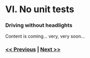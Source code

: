 # VI. No unit tests

### Driving without headlights

Content is coming... very, very soon...

### [<< Previous](/pages/en/large-method-bodies.html) | [Next >>](/pages/en/too-many-comments.html)